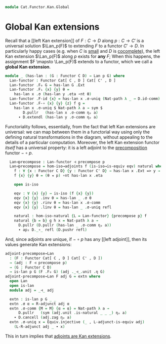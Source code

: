 <!--
```agda
open import Cat.Functor.Adjoint.Hom
open import Cat.Instances.Functor
open import Cat.Instances.Product
open import Cat.Functor.Kan.Base
open import Cat.Functor.Adjoint
open import Cat.Functor.Compose
open import Cat.Prelude

import Cat.Reasoning

open Functor
open _=>_
open Lan
```
-->

```agda
module Cat.Functor.Kan.Global
```

<!--
```agda
  {o ℓ o' ℓ' o'' ℓ''}
  {C : Precategory o ℓ}
  {C' : Precategory o' ℓ'}
  {D : Precategory o'' ℓ''}
  (p : Functor C C')
  where
```
-->

# Global Kan extensions

Recall that a [[left Kan extension]] of $F : C \to D$ along $p : C \to C'$
is a universal solution $\Lan_p(F)$ to extending $F$ to a functor $C'
\to D$. In particularly happy cases (e.g. when $C$ is [small] and $D$ is
[cocomplete]), the left Kan extension $\Lan_p(F)$ along $p$ exists for
**any** $F$; When this happens, the assignment $F \mapsto \Lan_p(F)$
extends to a functor, which we call a **global Kan extension**.

[small]: 1Lab.intro.html#universes-and-size-issues
[cocomplete]: Cat.Diagram.Colimit.Base.html#cocompleteness

<!--
```agda
private
  module D = Cat.Reasoning D
  module C = Cat.Reasoning C
  module C' = Cat.Reasoning C'
```
-->

```agda
module _ (has-lan : (G : Functor C D) → Lan p G) where
  Lan-functor : Functor Cat[ C , D ] Cat[ C' , D ]
  Lan-functor .F₀ G = has-lan G .Ext
  Lan-functor .F₁ {x} {y} θ =
    has-lan x .σ (has-lan y .eta ∘nt θ)
  Lan-functor .F-id {x} = has-lan x .σ-uniq (Nat-path λ _ → D.id-comm)
  Lan-functor .F-∘ {x} {y} {z} f g =
    has-lan x .σ-uniq $ Nat-path λ a → sym $
        D.pullr   (has-lan x .σ-comm ηₚ a)
      ∙ D.extendl (has-lan y .σ-comm ηₚ a)
```

Functoriality follows, essentially, from the fact that left Kan
extensions are universal: we can map between them in a functorial way
using only the defining natural transformations in the diagram, without
appealing to the details of a particular computation. Moreover, the left
Kan extension functor _itself_ has a universal property: it is a left
adjoint to the [precomposition] functor $- \circ p$.

[precomposition]: Cat.Functor.Compose.html

```agda
  Lan⊣precompose : Lan-functor ⊣ precompose p
  Lan⊣precompose = hom-iso→adjoints f (is-iso→is-equiv eqv) natural where
    f : ∀ {x : Functor C D} {y : Functor C' D} → has-lan x .Ext => y → x => y F∘ p
    f {x} {y} θ = (θ ◂ p) ∘nt has-lan x .eta

    open is-iso

    eqv : ∀ {x} {y} → is-iso (f {x} {y})
    eqv {x} {y} .inv θ = has-lan _ .σ θ
    eqv {x} {y} .rinv θ = has-lan x .σ-comm
    eqv {x} {y} .linv θ = has-lan _ .σ-uniq refl

    natural : hom-iso-natural {L = Lan-functor} {precompose p} f
    natural {b = b} g h x = Nat-path λ a →
      D.pullr (D.pullr (has-lan _ .σ-comm ηₚ a))
      ∙ ap₂ D._∘_ refl (D.pushr refl)
```

And, since adjoints are unique, if $- \circ p$ has any [[left adjoint]],
then its values generate Kan extensions:

```agda
adjoint-precompose→Lan
  : (F : Functor Cat[ C , D ] Cat[ C' , D ])
  → (adj : F ⊣ precompose p)
  → (G : Functor C D)
  → is-lan p G (F .F₀ G) (adj ._⊣_.unit .η G)
adjoint-precompose→Lan F adj G = extn where
  open Lan
  open is-lan
  module adj = _⊣_ adj

  extn : is-lan p G _ _
  extn .σ α = R-adjunct adj α
  extn .σ-comm {M = M} {α = α} = Nat-path λ a →
      D.pullr   (sym (adj.unit .is-natural _ _ _) ηₚ a)
    ∙ D.cancell (adj.zag ηₚ a)
  extn .σ-uniq x = Equiv.injective (_ , L-adjunct-is-equiv adj)
    (L-R-adjunct adj _ ∙ x)
```

This in turn implies that [adjoints are Kan extensions].

[adjoints are Kan extensions]: Cat.Functor.Kan.Adjoint.html
